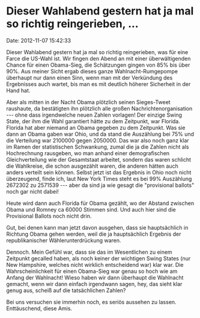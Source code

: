 Dieser Wahlabend gestern hat ja mal so richtig reingerieben, \...
=================================================================

Date: 2012-11-07 15:42:33

Dieser Wahlabend gestern hat ja mal so richtig reingerieben, was für
eine Farce die US-Wahl ist. Wir fingen den Abend an mit einer
überwältigenden Chance für einen Obama-Sieg, die Schätzungen gingen von
85% bis über 90%. Aus meiner Sicht ergab dieses ganze
Wahlnacht-Rumgepompe überhaupt nur dann einen Sinn, wenn man mit der
Verkündung des Ergebnisses auch wartet, bis man es mit deutlich höherer
Sicherheit in der Hand hat.

Aber als mitten in der Nacht Obama plötzlich seinen Sieges-Tweet
raushaute, da bestätigten ihn plötzlich alle großen
Nachrichtenorganisation --- ohne dass irgendwelche neuen Zahlen
vorlagen! Der einzige Swing State, der ihm die Wahl garantiert hätte zu
dem Zeitpunkt, war Florida. Florida hat aber niemand an Obama gegeben zu
dem Zeitpunkt. Was sie dann an Obama gaben war Ohio, und da stand die
Auszählung bei 75% und die Verteilung war 2100000 gegen 2050000. Das war
also noch ganz klar im Ramen der statistischen Schwankung, zumal die ja
die Zahlen nicht als Hochrechnung rausgeben, wo man anhand einer
demografischen Gleichverteilung wie der Gesamtstaat arbeitet, sondern
das waren schlicht die Wahlkreise, die schon ausgezählt waren, die
anderen hätten auch anders verteilt sein können. Selbst jetzt ist das
Ergebnis in Ohio noch nicht überzeugend, finde ich, laut New York Times
steht es bei 99% Auszählung 2672302 zu 2571539 --- aber da sind ja wie
gesagt die \"provisional ballots\" noch gar nicht dabei!

Heute wird dann auch Florida für Obama gezählt, wo der Abstand zwischen
Obama und Romney ca 60000 Stimmen sind. Und auch hier sind die
Provisional Ballots noch nicht drin.

Gut, bei denen kann man jetzt davon ausgehen, dass sie hauptsächlich in
Richtung Obama gehen werden, weil die ja hauptsächlich Ergebnis der
republikanischer Wählerunterdrückung waren.

Dennoch. Mein Gefühl war, dass sie das im Wesentlichen zu einem
Zeitpunkt gecalled haben, als noch keiner der wichtigen Swing States
(nur New Hampshire, welches nicht wirklich entscheidend war) klar war.
Die Wahrscheinlichkeit für einen Obama-Sieg war genau so hoch wie am
Anfang der Wahlnacht! Wieso haben wir dann überhaupt die Wahlnacht
gemacht, wenn wir dann einfach irgendwann sagen, hey, das sieht klar
genug aus, scheiß auf die tatsächlichen Zahlen?

Bei uns versuchen sie immerhin noch, es seriös aussehen zu lassen.
Enttäuschend, diese Amis.
